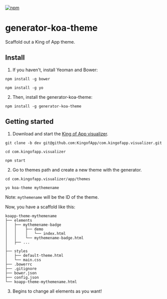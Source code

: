 [![npm](https://img.shields.io/npm/v/generator-koa-theme.svg)](https://www.npmjs.com/package/generator-koa-theme)

# generator-koa-theme

Scaffold out a King of App theme.

## Install

1. If you haven't, install Yeoman and Bower:

  ```
  npm install -g bower
  ```

  ```
  npm install -g yo
  ```

2. Then, install the generator-koa-theme:

  ```
  npm install -g generator-koa-theme
  ```

## Getting started

1. Download and start the [King of App visualizer](https://github.com/KingofApp/com.kingofapp.visualizer).

  ```
  git clone -b dev git@github.com:KingofApp/com.kingofapp.visualizer.git
  ```

  ```
  cd com.kingofapp.visualizer
  ```

  ```
  npm start
  ```

2. Go to themes path and create a new theme with the generator.

  ```
  cd com.kingofapp.visualizer/app/themes
  ```

  ```
  yo koa-theme mythemename
  ```

  Note: `mythemename` will be the ID of the theme.

  Now, you have a scaffold like this:

  ```
  koapp-theme-mythemename
  ├── elements
  │   ├── mythemename-badge
  │   │    ├── demo
  │   │    │   └── index.html
  │   │    └── mythemename-badge.html
  │   ├── ...
  │
  ├── styles
  │   ├── default-theme.html
  │   └── main.css
  ├── .bowerrc
  ├── .gitignore
  ├── bower.json
  ├── config.json
  └── koapp-theme-mythemename.html
  ```

3. Begins to change all elements as you want!

